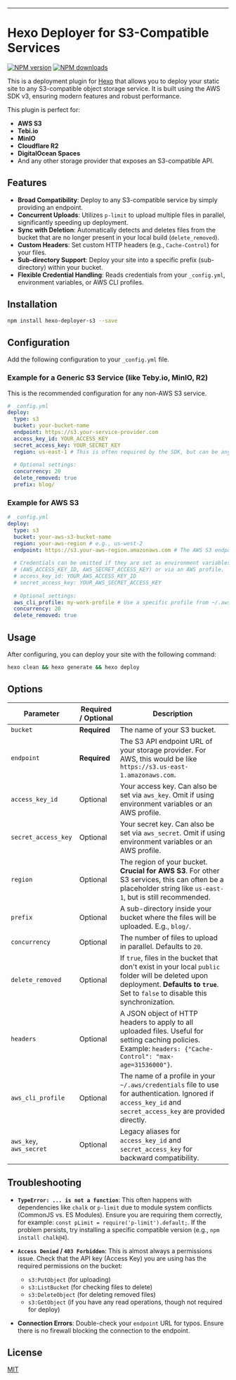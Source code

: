 ---

# Hexo Deployer for S3-Compatible Services

[![NPM version](https://img.shields.io/npm/v/hexo-deployer-s3.svg?style=flat-square)](https://www.npmjs.com/package/hexo-deployer-s3)
[![NPM downloads](https://img.shields.io/npm/dm/hexo-deployer-s3.svg?style=flat-square)](https://www.npmjs.com/package/hexo-deployer-s3)

This is a deployment plugin for [Hexo](https://hexo.io) that allows you to deploy your static site to any S3-compatible object storage service. It is built using the AWS SDK v3, ensuring modern features and robust performance.

This plugin is perfect for:
*   **AWS S3**
*   **Tebi.io**
*   **MinIO**
*   **Cloudflare R2**
*   **DigitalOcean Spaces**
*   And any other storage provider that exposes an S3-compatible API.

## Features

-   **Broad Compatibility**: Deploy to any S3-compatible service by simply providing an endpoint.
-   **Concurrent Uploads**: Utilizes `p-limit` to upload multiple files in parallel, significantly speeding up deployment.
-   **Sync with Deletion**: Automatically detects and deletes files from the bucket that are no longer present in your local build (`delete_removed`).
-   **Custom Headers**: Set custom HTTP headers (e.g., `Cache-Control`) for your files.
-   **Sub-directory Support**: Deploy your site into a specific prefix (sub-directory) within your bucket.
-   **Flexible Credential Handling**: Reads credentials from your `_config.yml`, environment variables, or AWS CLI profiles.

## Installation

```bash
npm install hexo-deployer-s3 --save
```

## Configuration

Add the following configuration to your `_config.yml` file.

### Example for a Generic S3 Service (like Teby.io, MinIO, R2)

This is the recommended configuration for any non-AWS S3 service.

```yaml
# _config.yml
deploy:
  type: s3
  bucket: your-bucket-name
  endpoint: https://s3.your-service-provider.com
  access_key_id: YOUR_ACCESS_KEY
  secret_access_key: YOUR_SECRET_KEY
  region: us-east-1 # This is often required by the SDK, but can be any string for non-AWS services.
  
  # Optional settings:
  concurrency: 20
  delete_removed: true
  prefix: blog/
```

### Example for AWS S3

```yaml
# _config.yml
deploy:
  type: s3
  bucket: your-aws-s3-bucket-name
  region: your-aws-region # e.g., us-west-2
  endpoint: https://s3.your-aws-region.amazonaws.com # The AWS S3 endpoint for your region
  
  # Credentials can be omitted if they are set as environment variables 
  # (AWS_ACCESS_KEY_ID, AWS_SECRET_ACCESS_KEY) or via an AWS profile.
  # access_key_id: YOUR_AWS_ACCESS_KEY_ID
  # secret_access_key: YOUR_AWS_SECRET_ACCESS_KEY
  
  # Optional settings:
  aws_cli_profile: my-work-profile # Use a specific profile from ~/.aws/credentials
  concurrency: 20
  delete_removed: true
```

## Usage

After configuring, you can deploy your site with the following command:

```bash
hexo clean && hexo generate && hexo deploy
```

## Options

| Parameter             | Required / Optional | Description                                                                                                                                                                                              |
| --------------------- | ------------------- | -------------------------------------------------------------------------------------------------------------------------------------------------------------------------------------------------------- |
| `bucket`              | **Required**        | The name of your S3 bucket.                                                                                                                                                                              |
| `endpoint`            | **Required**        | The S3 API endpoint URL of your storage provider. For AWS, this would be like `https://s3.us-east-1.amazonaws.com`.                                                                                      |
| `access_key_id`       | Optional            | Your access key. Can also be set via `aws_key`. Omit if using environment variables or an AWS profile.                                                                                                     |
| `secret_access_key`   | Optional            | Your secret key. Can also be set via `aws_secret`. Omit if using environment variables or an AWS profile.                                                                                                   |
| `region`              | Optional            | The region of your bucket. **Crucial for AWS S3**. For other S3 services, this can often be a placeholder string like `us-east-1`, but is still recommended.                                                 |
| `prefix`              | Optional            | A sub-directory inside your bucket where the files will be uploaded. E.g., `blog/`.                                                                                                                      |
| `concurrency`         | Optional            | The number of files to upload in parallel. Defaults to `20`.                                                                                                                                             |
| `delete_removed`      | Optional            | If `true`, files in the bucket that don't exist in your local `public` folder will be deleted upon deployment. **Defaults to `true`**. Set to `false` to disable this synchronization.                      |
| `headers`             | Optional            | A JSON object of HTTP headers to apply to all uploaded files. Useful for setting caching policies. Example: `headers: {"Cache-Control": "max-age=31536000"}`.                                                |
| `aws_cli_profile`     | Optional            | The name of a profile in your `~/.aws/credentials` file to use for authentication. Ignored if `access_key_id` and `secret_access_key` are provided directly.                                               |
| `aws_key`, `aws_secret` | Optional            | Legacy aliases for `access_key_id` and `secret_access_key` for backward compatibility.                                                                                                                   |

## Troubleshooting

-   **`TypeError: ... is not a function`**: This often happens with dependencies like `chalk` or `p-limit` due to module system conflicts (CommonJS vs. ES Modules). Ensure you are requiring them correctly, for example: `const pLimit = require('p-limit').default;`. If the problem persists, try installing a specific compatible version (e.g., `npm install chalk@4`).

-   **`Access Denied` / `403 Forbidden`**: This is almost always a permissions issue. Check that the API key (Access Key) you are using has the required permissions on the bucket:
    -   `s3:PutObject` (for uploading)
    -   `s3:ListBucket` (for checking files to delete)
    -   `s3:DeleteObject` (for deleting removed files)
    -   `s3:GetObject` (if you have any read operations, though not required for deploy)

-   **Connection Errors**: Double-check your `endpoint` URL for typos. Ensure there is no firewall blocking the connection to the endpoint.

## License

[MIT](https://opensource.org/licenses/MIT)